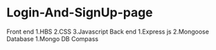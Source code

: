 # Login-And-SignUp-page
Front end 1.HBS 2.CSS 3.Javascript  Back end 1.Express js 2.Mongoose  Database  1.Mongo DB Compass
